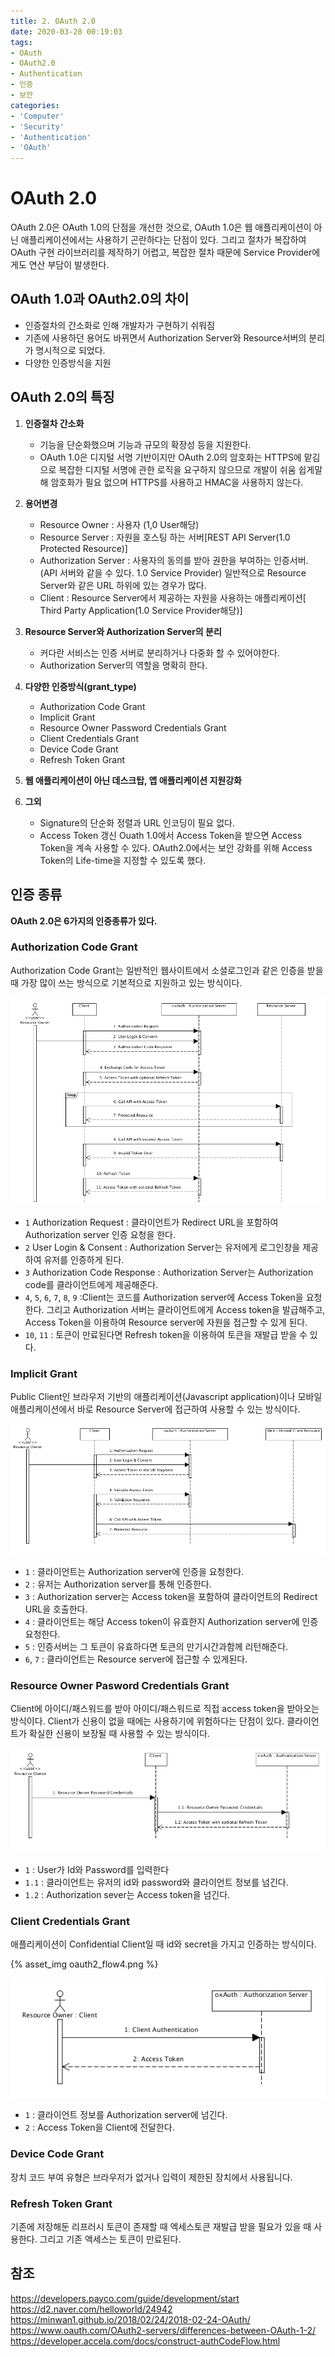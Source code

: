 ```yaml
---
title: 2. OAuth 2.0
date: 2020-03-28 00:19:03
tags: 
- OAuth
- OAuth2.0
- Authentication
- 인증
- 보안
categories: 
- 'Computer'
- 'Security'
- 'Authentication'
- 'OAuth'
---
```




# OAuth 2.0

OAuth 2.0은 OAuth 1.0의 단점을 개선한 것으로, OAuth 1.0은 웹 애플리케이션이 아닌 애플리케이션에서는 사용하기 곤란하다는 단점이 있다. 그리고 절차가 복잡하여 OAuth 구현 라이브러리를 제작하기 어렵고, 복잡한 절차 때문에 Service Provider에게도 연산 부담이 발생한다.

## OAuth 1.0과 OAuth2.0의 차이

- 인증절차의 간소화로 인해 개발자가 구현하기 쉬워짐
- 기존에 사용하던 용어도 바뀌면서 Authorization Server와 Resource서버의 분리가 명시적으로 되었다.
- 다양한 인증방식을 지원

## OAuth 2.0의 특징

1. **인증절차 간소화**
   - 기능을 단순화했으며 기능과 규모의 확장성 등을 지원한다.
    - OAuth 1.0은 디지털 서명 기반이지만 OAuth 2.0의 암호화는 HTTPS에 맡김으로 복잡한 디지털 서명에 관한 로직을 요구하지 않으므로 개발이 쉬움 쉽게말해 암호화가 필요 없으며 HTTPS를 사용하고 HMAC을 사용하지 않는다.
2.  **용어변경**
    - Resource Owner : 사용자 (1,0 User해당)
    - Resource Server : 자원을 호스팅 하는 서버[REST API Server(1.0 Protected Resource)]
    - Authorization Server : 사용자의 동의를 받아 권한을 부여하는 인증서버.(API 서버와 같을 수 있다. 1.0 Service Provider) 일반적으로 Resource Server와 같은 URL 하위에 있는 경우가 많다.
    - Client : Resource Server에서 제공하는 자원을 사용하는 애플리케이션[ Third Party Application(1.0 Service Provider해당)]
4.  **Resource Server와 Authorization Server의 분리**
    - 커다란 서비스는 인증 서버로 분리하거나 다중화 할 수 있어야한다.
    - Authorization Server의 역할을 명확히 한다.
5.  **다양한 인증방식(grant_type)**
    - Authorization Code Grant
    - Implicit Grant
    - Resource Owner Password Credentials Grant
    - Client Credentials Grant
    - Device Code Grant
    - Refresh Token Grant

6.  **웹 애플리케이션이 아닌 데스크탑, 앱 애플리케이션 지원강화**
    
7. **그외**
   - Signature의 단순화 정렬과 URL 인코딩이 필요 없다.
   - Access Token 갱신 Ouath 1.0에서 Access Token을 받으면 Access Token을 계속 사용할 수 있다. OAuth2.0에서는 보안 강화를 위해 Access Token의 Life-time을 지정할 수 있도록 했다.

## 인증 종류

**OAuth 2.0은 6가지의 인증종류가 있다.**

### Authorization Code Grant

Authorization Code Grant는 일반적인 웹사이트에서 소셜로그인과 같은 인증을 받을 때 가장 많이 쓰는 방식으로 기본적으로 지원하고 있는 방식이다.


![[그림1. Authorization Code Grant type 으로 Access Token을 얻어오는 시퀀스 다이어그램]](2-OAuth-2-0-info/oauth2_flow1.png "[그림1. Authorization Code Grant type 으로 Access Token을 얻어오는 시퀀스 다이어그램]")


- `1` Authorization Request : 클라이언트가 Redirect URL을 포함하여 Authorization server 인증 요청을 한다.
- `2` User Login & Consent : Authorization Server는 유저에게 로그인창을 제공하여 유저를 인증하게 된다.
- `3` Authorization Code Response : Authorization Server는 Authorization code를 클라이언트에게 제공해준다.
- `4`, `5`, `6`, `7`, `8`, `9` :Client는 코드를 Authorization server에 Access Token을 요청한다. 그리고 Authorization 서버는 클라이언트에게 Access token을 발급해주고, Access Token을 이용하여 Resource server에 자원을 접근할 수 있게 된다.
- `10`, `11` : 토큰이 만료된다면 Refresh token을 이용하여 토큰을 재발급 받을 수 있다.

### Implicit Grant

Public Client인 브라우저 기반의 애플리케이션(Javascript application)이나 모바일 애플리케이션에서 바로 Resource Server에 접근하여 사용할 수 있는 방식이다.



![[그림2. Implicit Grant 시퀀스 다이어그램]](2-OAuth-2-0-info/oauth2_flow2.png "[그림2. Implicit Grant 시퀀스 다이어그램]")

- `1` : 클라이언트는 Authorization server에 인증을 요청한다.
- `2` : 유저는 Authorization server를 통해 인증한다.
- `3` : Authorization server는 Access token을 포함하여 클라이언트의 Redirect URL을 호출한다.
- `4` : 클라이언트는 해당 Access token이 유효한지 Authorization server에 인증요청한다.
- `5` : 인증서버는 그 토큰이 유효하다면 토큰의 만기시간과함께 리턴해준다.
- `6`, `7` : 클라이언트는 Resource server에 접근할 수 있게된다.

### Resource Owner Pasword Credentials Grant

Client에 아이디/패스워드를 받아 아이디/패스워드로 직접 access token을 받아오는 방식이다. Client가 신용이 없을 때에는 사용하기에 위험하다는 단점이 있다. 클라이언트가 확실한 신용이 보장될 때 사용할 수 있는 방식이다.


![[그림3. Resource Owner Pasword Credentials Grant 시퀀스 다이어그램]](2-OAuth-2-0-info/oauth2_flow3.png "[그림3. Resource Owner Pasword Credentials Grant 시퀀스 다이어그램]")


- `1` : User가 Id와 Password를 입력한다
- `1.1` : 클라이언트는 유저의 id와 password와 클라이언트 정보를 넘긴다.
- `1.2` : Authorization sever는 Access token을 넘긴다.

### Client Credentials Grant

애플리케이션이 Confidential Client일 때 id와 secret을 가지고 인증하는 방식이다.

{% asset_img oauth2_flow4.png  %}

![[그림4. Client Credentials Grant 시퀀스 다이어그램]](2-OAuth-2-0-info/oauth2_flow4.png "[그림4. Client Credentials Grant 시퀀스 다이어그램]")


- `1` : 클라이언트 정보를 Authorization server에 넘긴다.
- `2` : Access Token을 Client에 전달한다.

### Device Code Grant

장치 코드 부여 유형은 브라우저가 없거나 입력이 제한된 장치에서 사용됩니다.

### Refresh Token Grant

기존에 저장해둔 리프러시 토큰이 존재할 때 엑세스토큰 재발급 받을 필요가 있을 때 사용한다. 그리고 기존 액세스는 토큰이 만료된다.




## 참조

https://developers.payco.com/guide/development/start
https://d2.naver.com/helloworld/24942
https://minwan1.github.io/2018/02/24/2018-02-24-OAuth/
https://www.oauth.com/OAuth2-servers/differences-between-OAuth-1-2/
https://developer.accela.com/docs/construct-authCodeFlow.html